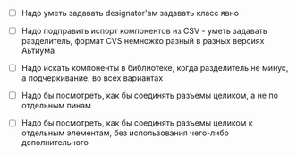  - [ ] Надо уметь задавать designator'ам задавать класс явно
 - [ ] Надо подправить испорт компонентов из CSV - уметь задавать разделитель, формат CVS немножко разный в разных версиях Аьтиума
 - [ ] Надо искать компоненты в библиотеке, когда разделитель не минус, а подчеркивание, во всех вариантах
 - [ ] Надо бы посмотреть, как бы соединять разъемы целиком, а не по отдельным пинам
 - [ ] Надо бы посмотреть, как бы соединять разъемы целиком к отдельным элементам, без использования чего-либо дополнительного

